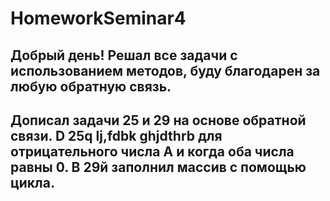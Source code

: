 # HomeworkSeminar4

## Добрый день! Решал все задачи с использованием методов, буду благодарен за любую обратную связь.
## Дописал задачи 25 и 29 на основе обратной связи. D 25q lj,fdbk ghjdthrb для отрицательного числа A и когда оба числа равны 0. В 29й заполнил массив с помощью цикла.

